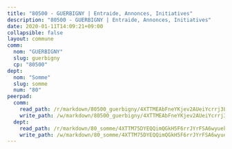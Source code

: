 ```yaml
---
title: "80500 - GUERBIGNY | Entraide, Annonces, Initiatives"
description: "80500 - GUERBIGNY | Entraide, Annonces, Initiatives"
date: 2020-01-11T14:09:21+09:00
collapsible: false
layout: commune
comm:
  nom: "GUERBIGNY"
  slug: guerbigny
  cp: "80500"
dept:
  nom: "Somme"
  slug: somme
  num: "80"
peerpad:
  comm:
    read_path: /r/markdown/80500_guerbigny/4XTTMEAbFneYKjev2AUeiYcrrj3LqHk66s73DehJFaX9gEcGU
    write_path: /w/markdown/80500_guerbigny/4XTTMEAbFneYKjev2AUeiYcrrj3LqHk66s73DehJFaX9gEcGU-K3TgUELv3pn68HkTv41Dvp7PuraB9qsTJKJsTuCYfVhp73Gw4zjoYCxjB6j3rb8HhHwyGyUBBTPrYpBpQshM1m5n6rGHHKEtqE1m8yJAREAJMx3yJiQsTkyrMyFh27Gf4QhLyiui
  dept:
    read_path: /r/markdown/80_somme/4XTTM75DYEQQimQGkH5F6rrJYrFSA6wyuekdgioEx7v45YjSw
    write_path: /w/markdown/80_somme/4XTTM75DYEQQimQGkH5F6rrJYrFSA6wyuekdgioEx7v45YjSw-K3TgTuB1DbUNHuFo9Fhh6JTUriPx8E5izGkmw9RSNTjUtMFPoZhqqp87szE8th3EytWSHGdhUuQUPjam8aJZh1SdH8pL3ibgUbMdNhU17kjAmSa49LMB2GjXvVwDVurE8mgce3XM
---
```



